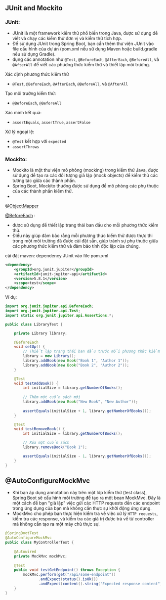 
## JUnit and Mockito

### JUnit:
- JUnit là một framework kiểm thử phổ biến trong Java, được sử dụng để viết và chạy các kiểm thử đơn vị và kiểm thử tích hợp.
- Để sử dụng JUnit trong Spring Boot, bạn cần thêm thư viện JUnit vào file cấu hình của dự án (pom.xml nếu sử dụng Maven hoặc build.gradle nếu sử dụng Gradle).
- dụng các annotation như `@Test`, `@BeforeEach`, `@AfterEach`, `@BeforeAll`, và `@AfterAll` để viết các phương thức kiểm thử và thiết lập môi trường.


Xác định phương thức kiểm thử
- `@Test`, `@BeforeEach`, `@AfterEach`, `@BeforeAll`, và `@AfterAll`

Tạo môi trường kiểm thử:
- `@BeforeEach`, `@BeforeAll`

Xác minh kết quả:
- `assertEquals`, `assertTrue`, `assertFalse`

Xử lý ngoại lệ:
- `@Test` kết hợp với `expected`
- `assertThrows`


### Mockito:
- Mockito là một thư viện mô phỏng (mocking) trong kiểm thử Java, được sử dụng để tạo ra các đối tượng giả lập (mock objects) để kiểm thử các tương tác giữa các thành phần.
- Spring Boot, Mockito thường được sử dụng để mô phỏng các phụ thuộc của các thành phần kiểm thử.
- 


[@ObjectMapper]()


[@BeforeEach]() :
- được sử dụng để thiết lập trạng thái ban đầu cho mỗi phương thức kiểm thử.
- Điều này giúp đảm bảo rằng mỗi phương thức kiểm thử được thực thi trong một môi trường đã được cài đặt sẵn, giúp tránh sự phụ thuộc giữa các phương thức kiểm thử và đảm bảo tính độc lập của chúng.

cài đặt maven: dependency JUnit vào file pom.xml
```xml
<dependency>
    <groupId>org.junit.jupiter</groupId>
    <artifactId>junit-jupiter-api</artifactId>
    <version>5.8.1</version>
    <scope>test</scope>
</dependency>
```

Ví dụ:
```java
import org.junit.jupiter.api.BeforeEach;
import org.junit.jupiter.api.Test;
import static org.junit.jupiter.api.Assertions.*;

public class LibraryTest {

    private Library library;

    @BeforeEach
    void setUp() {
        // Thiết lập trạng thái ban đầu trước mỗi phương thức kiểm thử
        library = new Library();
        library.addBook(new Book("Book 1", "Author 1"));
        library.addBook(new Book("Book 2", "Author 2"));
    }

    @Test
    void testAddBook() {
        int initialSize = library.getNumberOfBooks();
        
        // Thêm một cuốn sách mới
        library.addBook(new Book("New Book", "New Author"));
        
        assertEquals(initialSize + 1, library.getNumberOfBooks());
    }

    @Test
    void testRemoveBook() {
        int initialSize = library.getNumberOfBooks();

        // Xóa một cuốn sách
        library.removeBook("Book 1");

        assertEquals(initialSize - 1, library.getNumberOfBooks());
    }
}
```


## @AutoConfigureMockMvc
-  Khi bạn áp dụng annotation này trên một lớp kiểm thử (test class), Spring Boot sẽ cấu hình môi trường để tạo ra một bean MockMvc. Đây là một cách để bạn "giả lập" việc gửi các HTTP requests đến các endpoint trong ứng dụng của bạn mà không cần thực sự khởi động ứng dụng. 
-  MockMvc cho phép bạn thực hiện kiểm tra về việc xử lý `HTTP requests`, kiểm tra các response, và kiểm tra các giá trị được trả về từ controller mà không cần tạo ra một máy chủ thực sự.

```java
@SpringBootTest
@AutoConfigureMockMvc
public class MyControllerTest {
    
    @Autowired
    private MockMvc mockMvc;
    
    @Test
    public void testGetEndpoint() throws Exception {
        mockMvc.perform(get("/api/some-endpoint"))
               .andExpect(status().isOk())
               .andExpect(content().string("Expected response content"));
    }
}
```

